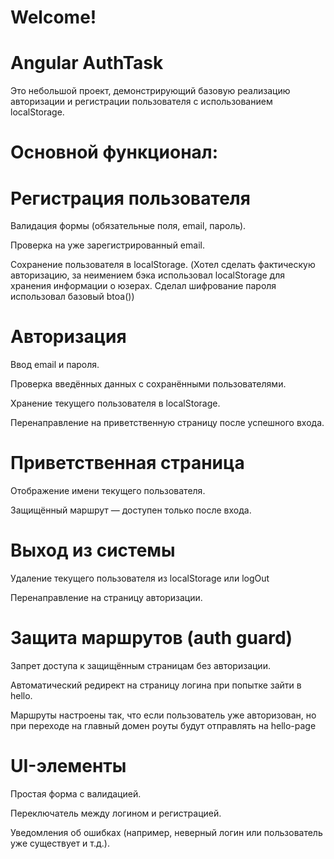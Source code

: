 # Welcome!

# Angular AuthTask

Это небольшой проект, демонстрирующий базовую реализацию авторизации и регистрации пользователя с использованием localStorage.

# Основной функционал:

# Регистрация пользователя

Валидация формы (обязательные поля, email, пароль).

Проверка на уже зарегистрированный email.

Сохранение пользователя в localStorage. (Хотел сделать фактическую авторизацию, за неимением бэка использовал localStorage для хранения информации о юзерах. Сделал шифрование пароля использовал базовый btoa())

# Авторизация

Ввод email и пароля.

Проверка введённых данных с сохранёнными пользователями.

Хранение текущего пользователя в localStorage.

Перенаправление на приветственную страницу после успешного входа.

# Приветственная страница

Отображение имени текущего пользователя.

Защищённый маршрут — доступен только после входа.

# Выход из системы

Удаление текущего пользователя из localStorage или logOut

Перенаправление на страницу авторизации.

# Защита маршрутов (auth guard)

Запрет доступа к защищённым страницам без авторизации.

Автоматический редирект на страницу логина при попытке зайти в hello.

Маршруты настроены так, что если пользователь уже авторизован, но при переходе на главный домен роуты будут отправлять на hello-page

# UI-элементы

Простая форма с валидацией.

Переключатель между логином и регистрацией.

Уведомления об ошибках (например, неверный логин или пользователь уже существует и т.д.).
